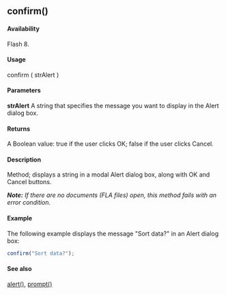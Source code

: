 ## confirm()

#### Availability

Flash 8.

#### Usage

confirm ( strAlert )

#### Parameters

**strAlert** A string that specifies the message you want to display in the Alert dialog box.

#### Returns

A Boolean value: true if the user clicks OK; false if the user clicks Cancel.

#### Description

Method; displays a string in a modal Alert dialog box, along with OK and Cancel buttons.

***Note:** If there are no documents (FLA files) open, this method fails with an error condition.*

#### Example

The following example displays the message "Sort data?" in an Alert dialog box:

```javascript
confirm("Sort data?");

```

#### See also

[alert()](../Top-Level_Functions_and_Methods/alert.md), [prompt()](../Top-Level_Functions_and_Methods/prompt.md)
